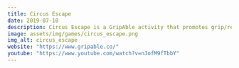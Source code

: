 ```yaml
---
title: Circus Escape
date: 2019-07-10
description: Circus Escape is a GripAble activity that promotes grip/release for exercise and rehabilitation. Help the circus bear get away from the evil circus master that wants to exploit it, avoid pitfialls and reach the goal as fast as you can. Made with Unity and C#.
image: assets/img/games/circus_escape.png
img_alt: circus_escape
website: "https://www.gripable.co/"
youtube: "https://www.youtube.com/watch?v=nJofM9fTbbY"
---
```

